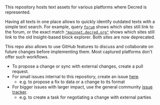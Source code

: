 This repository hosts text assets for various platforms where Decred is represented.

Having all texts in one place allows to quickly identify outdated texts with a simple text search. For example, query [`forum`](https://github.com/decredcommunity/textassets/search?q=forum&type=Code) shows which sites still link to the forum, or the exact match [`"mainnet.decred.org"`](https://github.com/decredcommunity/textassets/search?q=%22mainnet.decred.org%22&type=Code) shows which sites still link to the old Insight-based block explorer. Both sites are now deprecated.

This repo also allows to use GitHub features to discuss and collaborate on future changes before implementing them. Most captured platforms don't offer such workflows.

- To propose a change or sync with external changes, create a pull request.
- For small issues internal to this repository, create an issue [here](https://github.com/decredcommunity/textassets/issues).
  - e.g. to propose a fix to data or a change to its format
- For bigger issues with larger impact, use the general community [issue tracker](https://github.com/decredcommunity/issues/issues).
  - e.g. to create a task for negotiating a change with external parties
